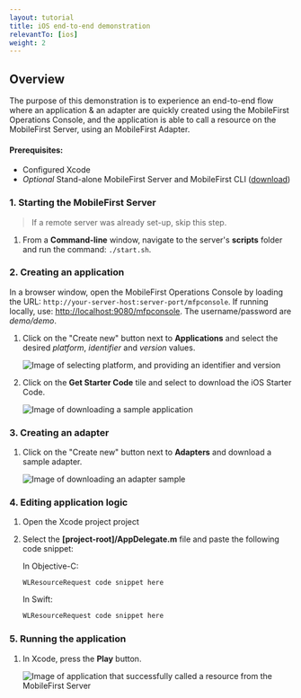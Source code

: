 ```yaml
---
layout: tutorial
title: iOS end-to-end demonstration
relevantTo: [ios]
weight: 2
---
```

## Overview
The purpose of this demonstration is to experience an end-to-end flow where an application &amp; an adapter are quickly created using the MobileFirst Operations Console, and the application is able to call a resource on the MobileFirst Server, using an MobileFirst Adapter.

#### Prerequisites:

* Configured Xcode
* *Optional* Stand-alone MobileFirst Server and MobileFirst CLI ([download]({{site.baseurl}}/downloads))

### 1. Starting the MobileFirst Server

> If a remote server was already set-up, skip this step.

1. From a **Command-line** window, navigate to the server's **scripts** folder and run the command: <code>./start.sh</code>.

### 2. Creating an application

In a browser window, open the MobileFirst Operations Console by loading the URL: <code>http://your-server-host:server-port/mfpconsole</code>. If running locally, use: [http://localhost:9080/mfpconsole](http://localhost:9080/mfpconsole). The username/password are *demo/demo*.
 
1. Click on the "Create new" button next to **Applications** and select the desired *platform*, *identifier* and *version* values.

    ![Image of selecting platform, and providing an identifier and version](create-an-application.png)
 
2. Click on the **Get Starter Code** tile and select to download the iOS Starter Code.

    ![Image of downloading a sample application](download-sample-application.png)

### 3. Creating an adapter

1. Click on the "Create new" button next to **Adapters** and download a sample adapter.

    ![Image of downloading an adapter sample](create-an-adapter.png)
 
### 4. Editing application logic

1. Open the Xcode project project

2. Select the **[project-root]/AppDelegate.m** file and paste the following code snippet:

    In Objective-C:

    ```objc
    WLResourceRequest code snippet here
    ```
    
    In Swift:
    
    ```swift
    WLResourceRequest code snippet here
    ```

### 5. Running the application

1. In Xcode, press the **Play** button.

    ![Image of application that successfully called a resource from the MobileFirst Server ]()


